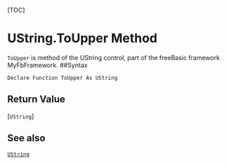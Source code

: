 [TOC]
# UString.ToUpper Method

`ToUpper` is method of the UString control, part of the freeBasic framework MyFbFramework.
##Syntax
```freeBasic
Declare Function ToUpper As UString
```


## Return Value
[`UString`]
## See also
[`UString`](UString.md)
